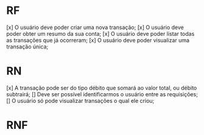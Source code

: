 # RF

[x] O usuário deve poder criar uma nova transação;
[x] O usuário deve poder obter um resumo da sua conta;
[x] O usuário deve poder listar todas as transações que já ocorreram;
[x] O usuário deve poder visualizar uma transação única;

# RN

[x] A transação pode ser do tipo débito que somará ao valor total, ou débito subtrairá;
[] Deve ser possível identificarmos o usuário entre as requisições;
[] O usuário só pode visualizar transações o qual ele criou;

# RNF